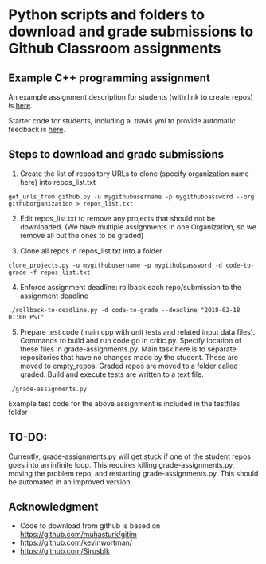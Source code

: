 # Python scripts and folders to download and grade submissions to Github Classroom assignments

## Example C++ programming assignment
An example assignment description for students (with link to create repos) is [here](https://docs.google.com/document/d/1mszTJFAmO-uTtE0nFBGjUvFE7y1e6-GjyAkK7cjN5n0/edit?usp=sharing).

Starter code for students, including a .travis.yml to provide automatic feedback is [here](https://github.com/CSUF-CPSC-131-Spring2018/project0skeleton).

## Steps to download and grade submissions
1. Create the list of repository URLs to clone (specify organization name here) into repos_list.txt

`get_urls_from github.py -u mygithubusername -p mygithubpassword --org githuborganization > repos_list.txt`

2. Edit repos_list.txt to remove any projects that should not be downloaded. (We have multiple assignments in one Organization, so we remove all but the ones to be graded)

3. Clone all repos in repos_list.txt into a folder

`clone_projects.py -u mygithubusername -p mygithubpassword -d code-to-grade -f repos_list.txt`

4. Enforce assignment deadline: rollback each repo/submission to the assignment deadline

`./rollback-to-deadline.py -d code-to-grade --deadline "2018-02-18 01:00 PST"`

5. Prepare test code (main.cpp with unit tests and related input data files). Commands to build and run code go in critic.py.
Specify location of these files in grade-assignments.py. Main task here is to separate repositories that have no changes made by the student. These are moved to empty_repos. Graded repos are moved to a folder called graded. Build and execute tests are written to a text file.

`./grade-assignments.py`

Example test code for the above assignment is included in the testfiles folder

## TO-DO:
Currently, grade-assignments.py will get stuck if one of the student repos goes into an infinite loop. This requires killing grade-assignments.py, moving the problem repo, and restarting grade-assignments.py. This should be automated in an improved version

## Acknowledgment
* Code to download from github is based on https://github.com/muhasturk/gitim
* https://github.com/kevinwortman/
* https://github.com/Sirusblk
